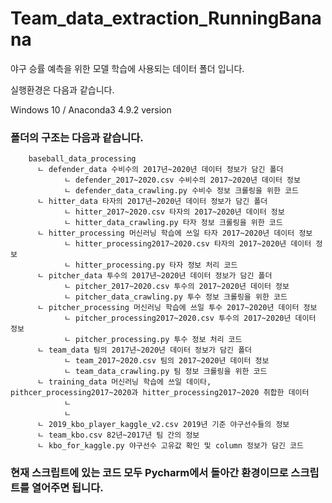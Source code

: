# Team_data_extraction_RunningBanana

야구 승률 예측을 위한 모델 학습에 사용되는 데이터 폴더 입니다.

실행환경은 다음과 같습니다.

Windows 10 / Anaconda3 4.9.2 version 


### 폴더의 구조는 다음과 같습니다.
```
    baseball_data_processing
      ㄴ defender_data 수비수의 2017년~2020년 데이터 정보가 담긴 폴더
            ㄴ defender_2017~2020.csv 수비수의 2017~2020년 데이터 정보
            ㄴ defender_data_crawling.py 수비수 정보 크롤링을 위한 코드
      ㄴ hitter_data 타자의 2017년~2020년 데이터 정보가 담긴 폴더
            ㄴ hitter_2017~2020.csv 타자의 2017~2020년 데이터 정보
            ㄴ hitter_data_crawling.py 타자 정보 크롤링을 위한 코드
      ㄴ hitter_processing 머신러닝 학습에 쓰일 타자 2017~2020년 데이터 정보
            ㄴ hitter_processing2017~2020.csv 타자의 2017~2020년 데이터 정보
            ㄴ hitter_processing.py 타자 정보 처리 코드
      ㄴ pitcher_data 투수의 2017년~2020년 데이터 정보가 담긴 폴더
            ㄴ pitcher_2017~2020.csv 투수의 2017~2020년 데이터 정보
            ㄴ pitcher_data_crawling.py 투수 정보 크롤링을 위한 코드
      ㄴ pitcher_processing 머신러닝 학습에 쓰일 투수 2017~2020년 데이터 정보
            ㄴ pitcher_processing2017~2020.csv 투수의 2017~2020년 데이터 정보
            ㄴ pitcher_processing.py 투수 정보 처리 코드
      ㄴ team_data 팀의 2017년~2020년 데이터 정보가 담긴 폴더
            ㄴ team_2017~2020.csv 팀의 2017~2020년 데이터 정보
            ㄴ team_data_crawling.py 팀 정보 크롤링을 위한 코드
      ㄴ training_data 머신러닝 학습에 쓰일 데이타, pithcer_processing2017~2020과 hitter_processing2017~2020 취합한 데이터
            ㄴ 
            ㄴ 
      ㄴ 2019_kbo_player_kaggle_v2.csv 2019년 기준 야구선수들의 정보
      ㄴ team_kbo.csv 82년~2017년 팀 간의 정보
      ㄴ kbo_for_kaggle.py 야구선수 고유값 확인 및 column 정보가 담긴 코드

```              
 
 
### 현재 스크립트에 있는 코드 모두 Pycharm에서 돌아간 환경이므로 스크립트를 열어주면 됩니다.

